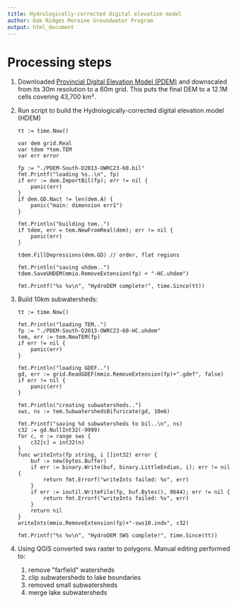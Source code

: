 ```yaml
---
title: Hydrologically-corrected digital elevation model 
author: Oak Ridges Moraine Groundwater Program
output: html_document
---
```


# Processing steps

1. Downloaded [Provincial Digital Elevation Model (PDEM)](https://geohub.lio.gov.on.ca/maps/mnrf::provincial-digital-elevation-model-pdem/about) and downscaled from its 30m resolution to a 60m grid. This puts the final DEM to a 12.1M cells covering 43,700 km².

2. Run script to build the Hydrologically-corrected digital elevation model (HDEM)
    ```
    tt := time.Now()

    var dem grid.Real
    var tdem *tem.TEM
    var err error

    fp := "./PDEM-South-D2013-OWRC23-60.bil"
    fmt.Printf("loading %s..\n", fp)
    if err := dem.ImportBil(fp); err != nil {
        panic(err)
    }
    if dem.GD.Nact != len(dem.A) {
        panic("main: dimension err1")
    }

    fmt.Println("building tem..")
    if tdem, err = tem.NewFromReal(dem); err != nil {
        panic(err)
    }

    tdem.FillDepressions(dem.GD) // order, flat regions

    fmt.Println("saving uhdem..")
    tdem.SaveUHDEM(mmio.RemoveExtension(fp) + "-HC.uhdem")

    fmt.Printf("%s %v\n", "HydroDEM complete!", time.Since(tt))
    ```

1. Build 10km subwatersheds:
    ```
	tt := time.Now()

	fmt.Println("loading TEM..")
	fp := "./PDEM-South-D2013-OWRC23-60-HC.uhdem"
	tem, err := tem.NewTEM(fp)
	if err != nil {
		panic(err)
	}

	fmt.Println("loading GDEF..")
	gd, err := grid.ReadGDEF(mmio.RemoveExtension(fp)+".gdef", false)
	if err != nil {
		panic(err)
	}

	fmt.Println("creating subwatersheds..")
	sws, ns := tem.SubwatershedsBifuricate(gd, 10e6)

	fmt.Printf("saving %d subwatersheds to bil..\n", ns)
	c32 := gd.NullInt32(-9999)
	for c, n := range sws {
		c32[c] = int32(n)
	}
    func writeInts(fp string, i []int32) error {
        buf := new(bytes.Buffer)
        if err := binary.Write(buf, binary.LittleEndian, i); err != nil {
            return fmt.Errorf("writeInts failed: %v", err)
        }
        if err := ioutil.WriteFile(fp, buf.Bytes(), 0644); err != nil {
            return fmt.Errorf("writeInts failed: %v", err)
        }
        return nil
    }
	writeInts(mmio.RemoveExtension(fp)+"-sws10.indx", c32)

	fmt.Printf("%s %v\n", "HydroDEM SWS complete!", time.Since(tt))
    ```

1. Using QGIS converted sws raster to polygons. Manual editing performed to:
    1. remove "farfield" watersheds
    2. clip subwatersheds to lake boundaries
    2. removed small subwatersheds
    1. merge lake subwatersheds
